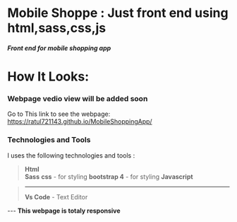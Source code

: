 # Mobile Shoppe : Just front end using html,sass,css,js 
 ##### Front end for mobile shopping app
 
# How It Looks:  
### Webpage vedio view will be added soon
Go to This link to see the webpage:  https://ratul721143.github.io/MobileShoppingApp/

### Technologies and Tools
I uses the following technologies and tools :
 > **Html**      
 > **Sass**
 > **css** - for styling
 > **bootstrap 4** - for styling
 > **Javascript**

 
 >****
 >**Vs Code** - Text Editor
 
 --- **This webpage is totaly responsive** 
